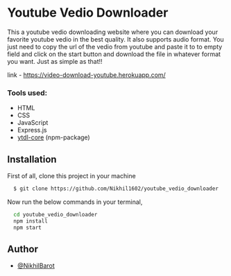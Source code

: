 # Youtube Vedio Downloader

This a youtube vedio downloading website where you can download
your favorite youtube vedio in the best quality. It also supports
audio format. You just need to copy the url of the vedio from
youtube and paste it to to empty field and click on the start button
and download the file in whatever format you want.
Just as simple as that!!

link - https://video-download-youtube.herokuapp.com/

### Tools used:

- HTML
- CSS
- JavaScript
- Express.js
- [ytdl-core](https://www.github.com/octokatherine) (npm-package)

## Installation

First of all, clone this project in your machine

```bash
  $ git clone https://github.com/Nikhil1602/youtube_vedio_downloader
```

Now run the below commands in your terminal,

```bash
  cd youtube_vedio_downloader
  npm install
  npm start
```

## Author

- [@NikhilBarot](https://www.github.com/Nikhil1602)
